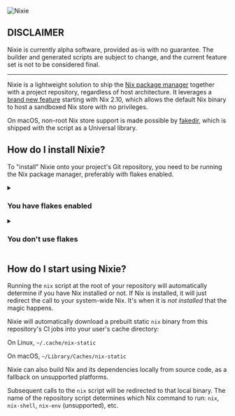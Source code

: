 ![Nixie](https://raw.githubusercontent.com/nixie-dev/nixie/master/.github/logo.svg)

## DISCLAIMER

Nixie is currently alpha software, provided as-is with no guarantee. The builder and generated scripts are subject to change, and the current feature set is not to be considered final.

---

Nixie is a lightweight solution to ship the [Nix package manager](https://nixos.org) together with a project repository, regardless of host architecture. It leverages a [brand new feature](https://github.com/NixOS/nix/blob/master/doc/manual/src/release-notes/rl-2.10.md) starting with Nix 2.10, which allows the default Nix binary to host a sandboxed Nix store with no privileges.

On macOS, non-root Nix store support is made possible by [fakedir](https://github.com/nixie-dev/fakedir), which is shipped with the script as a Universal library.

## How do I install Nixie?

To "install" Nixie onto your project's Git repository, you need to be running the Nix package manager, preferably with flakes enabled.

<details>

<summary>

### You have flakes enabled
</summary>

You only need to run one command. Make sure your current directory is this of the project you wish to populate.

```sh
nix run github:nixie-dev/nixie
```

</details>

<details>

<summary>

### You don't use flakes
</summary>

In this case, you need to retrieve Nixie manually, either by cloning this repository or adding it as a Nix channel:

#### As a Nix channel

```sh
nix-channel --add https://github.com/nixie-dev/nixie/archive/master.tar.gz nixie
nix-channel --update
nix-env -iA nixie
```

#### By cloning this repository

```sh
git clone https://github.com/nixie-dev/nixie
nix-shell /path/to/cloned/nixie/shell.nix
```

While it is possible to build Nixie directly from this repository, the resulting binary still requires Nix to be available on setup.

Once you have acquired Nixie, simply run `nixie` to automatically configure the repository you're in.

</details>

## How do I start using Nixie?

Running the `nix` script at the root of your repository will automatically determine if you have Nix installed or not. If Nix is installed, it will just redirect the call to your system-wide Nix. It's when it is _not installed_ that the magic happens.

Nixie will automatically download a prebuilt static `nix` binary from this repository's CI jobs into your user's cache directory:

On Linux, `~/.cache/nix-static`

On macOS, `~/Library/Caches/nix-static`

Nixie can also build Nix and its dependencies locally from source code, as a fallback on unsupported platforms.

Subsequent calls to the `nix` script will be redirected to that local binary. The name of the repository script determines which Nix command to run: `nix`, `nix-shell`, `nix-env` (unsupported), etc.


